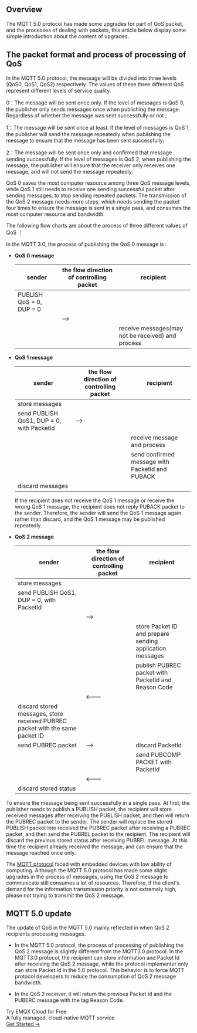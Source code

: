 ## Overview

The MQTT 5.0 protocol has made some upgrades for part of QoS packet, and the processes of dealing with packets, this article below display some simple introduction about the content of upgrades. 

## The packet format and process of processing of QoS

In the MQTT 5.0 protocol, the message will be divided into three levels (QoS0, QoS1, QoS2) respectively. The values of these three different QoS represent different levels of service quality.

0：The message will be sent once only. If the level of messages is QoS 0, the publisher only sends messages once when publishing the message. 
Regardless of  whether the message was sent successfully or not ;

1：The message will be sent once at least. If the level of messages is QoS 1, the publisher will send the message repeatedly when publishing the message to ensure that the message has been sent successfully;

2：The message will be sent once only and confirmed that message sending successfully. If the level of messages is QoS 2, when publishing the message, the publisher will ensure that the receiver only receives one message, and will not send the message repeatedly.

QoS 0 saves the most computer resource among three QoS message levels, while QoS 1 still needs to receive one sending successful packet after sending messages, to stop sending repeated packets. The transmission of the QoS 2 message needs more steps, which needs sending the packet four times to ensure the message is sent in a single pass, and consumes the most computer resource and bandwidth.

The following flow charts are about the process of three different values of QoS ：

In the MQTT 3.0, the process of publishing the QoS 0 message is :

- **QoS 0 message** 

  | sender                   | the flow direction of controlling packet | recipient                                         |
  | ------------------------ | ----------------------------------------------- | ------------------------------------------------- |
  | PUBLISH QoS = 0, DUP = 0 |                                                 |                                                   |
  |                          | —>                                              |                                                   |
  |                          |                                                 | receive messages(may not be received) and process |

  


- **QoS 1 message**  

  | sender                                    | the flow direction of controlling packet | recipient                                       |
  | ----------------------------------------- | ---------------------------------------- | ----------------------------------------------- |
  | store messages                            |                                          |                                                 |
  | send PUBLISH QoS1, DUP = 0, with Packetld | —>                                       |                                                 |
  |                                           |                                          | receive message and process                     |
  |                                           |                                          | send confirmed message with Packetld and PUBACK |
  | discard messages                          |                                          |                                                 |

  If the recipient does not receive the QoS 1 message or receive the wrong QoS 1 message, the recipient does not reply PUBACK packet to the sender. Therefore, the sender will send the QoS 1 message again rather than discard, and the QoS 1 message may be published repeatedly. 



- **QoS 2 message**

  | sender                                                       | the flow direction of controlling packet | recipient                                                |
  | ------------------------------------------------------------ | ---------------------------------------- | -------------------------------------------------------- |
  | store messages                                               |                                          |                                                          |
  | send PUBLISH QoS1, DUP = 0, with Packetld                    |                                          |                                                          |
  |                                                              | —>                                       |                                                          |
  |                                                              |                                          | store Packet ID and prepare sending application messages |
  |                                                              |                                          | publish PUBREC packet with Packetld and Reason Code      |
  |                                                              | <---                                     |                                                          |
  | discard stored messages, store received PUBREC packet with the same packet ID |                                          |                                                          |
  | send PUBREC packet                                           | —>                                       | discard Packetld                                         |
  |                                                              |                                          | send PUBCOMP PACKET with Packetld                        |
  |                                                              | <---                                     |                                                          |
  | discard stored status                                        |                                          |                                                          |

To ensure the message being sent successfully in a single pass. At first, the publisher needs to publish a PUBLISH packet, the recipient will store received messages after receiving the PUBLISH packet, and then will return the PUBREC packet to the sender. The sender will replace the stored PUBLISH packet into received the PUBREC packet after receiving a PUBREC packet, and then send the PUBREL packet to the recipient. The recipient will discard the previous stored status after receiving PUBREL message. At this time the recipient already received the message, and can ensure that the message reached once only.

The [MQTT protocol](https://www.emqx.com/en/mqtt) faced with embedded devices with low ability of computing. Although the MQTT 5.0 protocol has made some slight upgrades in the process of messages, using the QoS 2 message to communicate still consumes a lot of resources. Therefore, if the client's demand for the information transmission priority is not extremely high, please not trying to transmit the QoS 2 message.

## MQTT 5.0 update

The update of QoS in the MQTT 5.0 mainly reflected in when QoS 2 recipients processing messages.

* In the MQTT 5.0 protocol, the process of processing of publishing the QoS 2 message is slightly different from the MQTT3.0 protocol. In the MQTT3.0 protocol, the recipient can store information and Packet Id after receiving the QoS 2 message, while the protocol implementer only can store Packet Id in the 5.0 protocol. This behavior is to force MQTT protocol developers to reduce the consumption of QoS 2 message bandwidth.

- In the QoS 2 receiver, it will return the previous Packet Id and the PUBERC message with the tag Reason Code. 



<section class="promotion">
    <div>
        Try EMQX Cloud for Free
        <div class="is-size-14 is-text-normal has-text-weight-normal">A fully managed, cloud-native MQTT service</div>
    </div>
    <a href="https://www.emqx.com/en/signup?continue=https://cloud-intl.emqx.com/console/deployments/0?oper=new" class="button is-gradient px-5">Get Started →</a>
</section>
